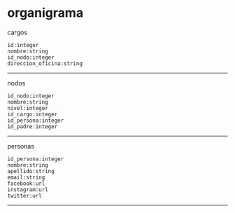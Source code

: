 # organigrama

cargos

	id:integer
	nombre:string
	id_nodo:integer
	direccion_oficina:string
---------------------
nodos

	id_nodo:integer
	nombre:string
	nivel:integer
	id_cargo:integer
	id_persona:integer
	id_padre:integer
---------------------
personas

	id_persona:integer
	nombre:string
	apellido:string
	email:string
	facebook:url
	instagram:url
	twitter:url
---------------------